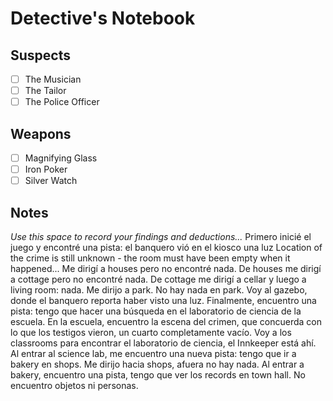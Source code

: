 # Detective's Notebook

## Suspects
- [ ] The Musician
- [ ] The Tailor
- [ ] The Police Officer

## Weapons
- [ ] Magnifying Glass
- [ ] Iron Poker
- [ ] Silver Watch

## Notes
*Use this space to record your findings and deductions...*
Primero inicié el juego y encontré una pista: el banquero vió en el kiosco una luz
Location of the crime is still unknown - the room must have been empty when it happened...
Me dirigí a houses pero no encontré nada.
De houses me dirigí a cottage pero no encontré nada.
De cottage me dirigí a cellar y luego a living room: nada.
Me dirijo a park. No hay nada en park.
Voy al gazebo, donde el banquero reporta haber visto una luz.
Finalmente, encuentro una pista: tengo que hacer una búsqueda en el laboratorio de ciencia de la escuela.
En la escuela, encuentro la escena del crimen, que concuerda con lo que los testigos vieron, un cuarto completamente vacío.
Voy a los classrooms para encontrar el laboratorio de ciencia, el Innkeeper está ahí.
Al  entrar al science lab, me encuentro una nueva pista: tengo que ir a bakery en shops.
Me dirijo hacia shops, afuera no hay nada.
Al entrar a bakery, encuentro una pista, tengo que ver los records en town hall. No encuentro objetos ni personas.
